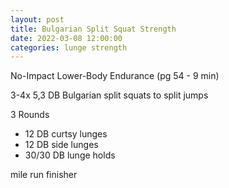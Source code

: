 ```yaml
---
layout: post
title: Bulgarian Split Squat Strength
date: 2022-03-08 12:00:00
categories: lunge strength
---
```

No-Impact Lower-Body Endurance (pg 54 - 9 min)

3-4x 5,3 DB Bulgarian split squats to split jumps

3 Rounds
* 12 DB curtsy lunges
* 12 DB side lunges
* 30/30 DB lunge holds

mile run finisher